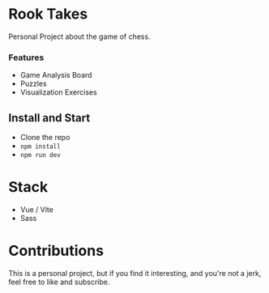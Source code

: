 # Rook Takes

Personal Project about the game of chess.

### Features

- Game Analysis Board
- Puzzles
- Visualization Exercises

## Install and Start
- Clone the repo
- `npm install`
- `npm run dev`

# Stack
- Vue / Vite
- Sass

# Contributions

This is a personal project, but if you find it interesting, and you're not a jerk, feel free to like and subscribe.